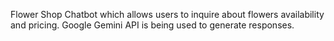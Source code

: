 Flower Shop Chatbot which allows users to inquire about flowers availability and pricing.
Google Gemini API is being used to generate responses.
